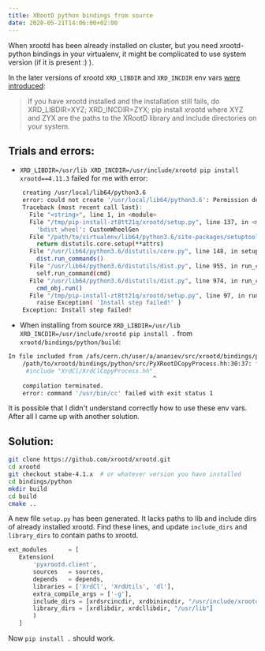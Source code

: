 ```yaml
---
title: XRootD python bindings from source
date: 2020-05-21T14:06:00+02:00
---
```

When xrootd has been already installed on cluster, but you need xrootd-python bindings in your virtualenv, it might be
complicated to use system version (if it is present :) ).

In the later versions of xrootd `XRD_LIBDIR` and `XRD_INCDIR` env vars [were introduced](https://github.com/xrootd/xrootd/tree/master/bindings/python):

> If you have xrootd installed and the installation still fails, do XRD_LIBDIR=XYZ; XRD_INCDIR=ZYX; pip install xrootd where XYZ and ZYX are the paths to the XRootD library and include directories on your system.

## Trials and errors:

* `XRD_LIBDIR=/usr/lib XRD_INCDIR=/usr/include/xrootd pip install xrootd==4.11.3` failed for me with error:

```bash
    creating /usr/local/lib64/python3.6
    error: could not create '/usr/local/lib64/python3.6': Permission denied
    Traceback (most recent call last):
      File "<string>", line 1, in <module>
      File "/tmp/pip-install-zt8tt21q/xrootd/setup.py", line 137, in <module>
        'bdist_wheel': CustomWheelGen
      File "/path/to/virtualenv/lib64/python3.6/site-packages/setuptools/__init__.py", line 129, in setup
        return distutils.core.setup(**attrs)
      File "/usr/lib64/python3.6/distutils/core.py", line 148, in setup
        dist.run_commands()
      File "/usr/lib64/python3.6/distutils/dist.py", line 955, in run_commands
        self.run_command(cmd)
      File "/usr/lib64/python3.6/distutils/dist.py", line 974, in run_command
        cmd_obj.run()
      File "/tmp/pip-install-zt8tt21q/xrootd/setup.py", line 97, in run
        raise Exception( 'Install step failed!' )
    Exception: Install step failed!
```

* When installing from source `XRD_LIBDIR=/usr/lib XRD_INCDIR=/usr/include/xrootd pip install .` from `xrootd/bindings/python/build`:

```bash
In file included from /afs/cern.ch/user/a/ananiev/src/xrootd/bindings/python/src/PyXRootDCopyProcess.cc:26:0:
    /path/to/xrootd/bindings/python/src/PyXRootDCopyProcess.hh:30:37: fatal error: XrdCl/XrdClCopyProcess.hh: No such file or directory
     #include "XrdCl/XrdClCopyProcess.hh"
                                         ^
    compilation terminated.
    error: command '/usr/bin/cc' failed with exit status 1
```

It is possible that I didn't understand correctly how to use these env vars. After all I came up with another solution.

## Solution:

```bash
git clone https://github.com/xrootd/xrootd.git
cd xrootd
git checkout stabe-4.1.x  # or whatever version you have installed
cd bindings/python
mkdir build
cd build
cmake ..
```

A new file `setup.py` has been generated. It lacks paths to lib and include dirs of already installed xrootd. Find
these lines, and update `include_dirs` and `library_dirs` to contain paths to xrootd.

```python
ext_modules      = [
   Extension(
       'pyxrootd.client',
       sources   = sources,
       depends   = depends,
       libraries = ['XrdCl', 'XrdUtils', 'dl'],
       extra_compile_args = ['-g'],
       include_dirs = [xrdsrcincdir, xrdbinincdir, "/usr/include/xrootd"],
       library_dirs = [xrdlibdir, xrdcllibdir, "/usr/lib"]
       )
   ]
```

Now `pip install .` should work.
